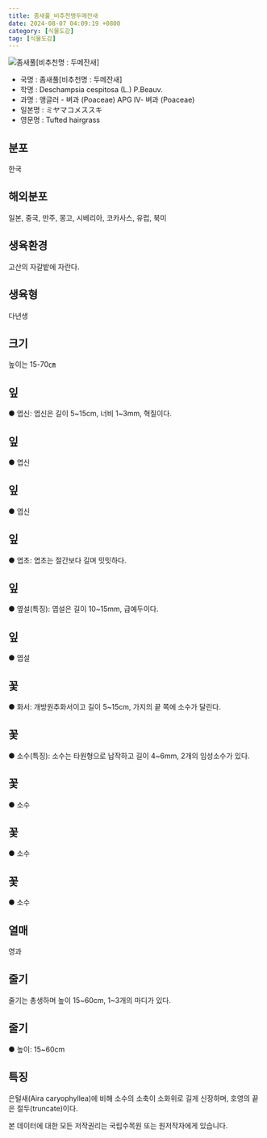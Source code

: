 ```yaml
---
title: 좀새풀_비추천명두메잔새
date: 2024-08-07 04:09:19 +0800
category: [식물도감]
tag: [식물도감]
---
```




![좀새풀[비추천명 : 두메잔새]](/fileUpload/plants/basic/Gramineae/Deschampsia/14383/1_th2.JPG)
- 국명 : 좀새풀[비추천명 : 두메잔새]
- 학명 : Deschampsia cespitosa (L.) P.Beauv.
- 과명 : 앵글러 - 벼과 (Poaceae) APG Ⅳ- 벼과 (Poaceae)
- 일본명 : ミヤマコメススキ
- 영문명 : Tufted hairgrass


## 분포
한국
## 해외분포
일본, 중국, 만주, 몽고, 시베리아, 코카사스, 유럽, 북미
## 생육환경
고산의 자갈밭에 자란다.
## 생육형
다년생
## 크기
높이는 15-70㎝
## 잎
● 엽신: 엽신은 길이 5~15cm, 너비 1~3mm, 혁질이다.
## 잎
● 엽신
## 잎
● 엽신
## 잎
● 엽초: 엽초는 절간보다 길며 밋밋하다.
## 잎
● 옆설(특징): 엽설은 길이 10~15mm, 급예두이다.
## 잎
● 엽설
## 꽃
● 화서: 개방원추화서이고 길이 5~15cm, 가지의 끝 쪽에 소수가 달린다.
## 꽃
● 소수(특징): 소수는 타원형으로 납작하고 길이 4~6mm, 2개의 임성소수가 있다.
## 꽃
● 소수
## 꽃
● 소수
## 꽃
● 소수
## 열매
영과
## 줄기
줄기는 총생하며 높이 15~60cm, 1~3개의 마디가 있다.
## 줄기
● 높이: 15~60cm
## 특징
은털새(Aira caryophyllea)에 비해 소수의 소축이 소화위로 길게 신장하며, 호영의 끝은 절두(truncate)이다.






본 데이터에 대한 모든 저작권리는 국립수목원 또는 원저작자에게 있습니다.
